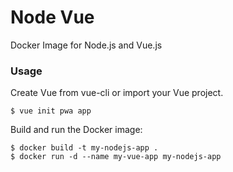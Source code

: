 # Node Vue
Docker Image for Node.js and Vue.js

### Usage
Create Vue from vue-cli or import your Vue project.
```
$ vue init pwa app
```

Build and run the Docker image:
```
$ docker build -t my-nodejs-app .
$ docker run -d --name my-vue-app my-nodejs-app
```
